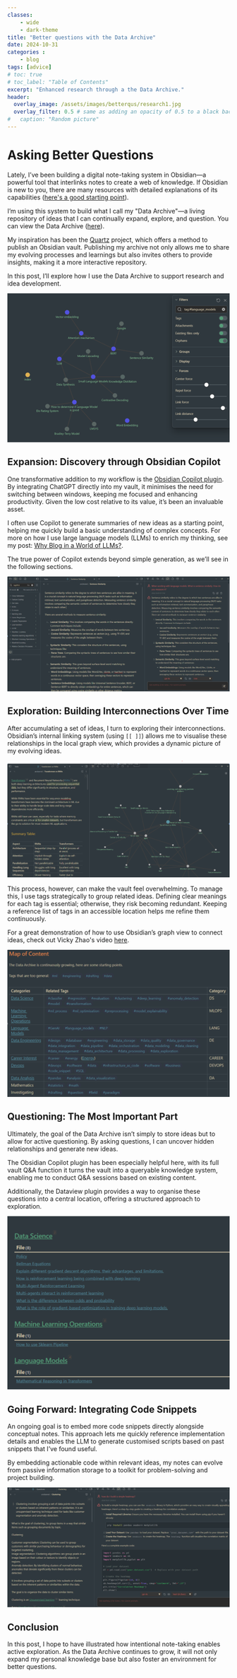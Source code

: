 ```yaml
---
classes: 
    - wide
    - dark-theme
title: "Better questions with the Data Archive"
date: 2024-10-31
categories :
    - blog
tags: [advice]
# toc: true
# toc_label: "Table of Contents"
excerpt: "Enhanced research through a the Data Archive."
header:
  overlay_image: /assets/images/betterqus/research1.jpg
  overlay_filter: 0.5 # same as adding an opacity of 0.5 to a black background
#   caption: "Random picture"
---
```


# Asking Better Questions

Lately, I’ve been building a digital note-taking system in Obsidian—a powerful tool that interlinks notes to create a web of knowledge. If Obsidian is new to you, there are many resources with detailed explanations of its capabilities ([here's a good starting point](https://www.youtube.com/watch?v=OUrOfIqvGS4)).

I’m using this system to build what I call my "Data Archive"—a living repository of ideas that I can continually expand, explore, and question. You can view the Data Archive ([here](https://rhyslwells.github.io/Data-Archive/pages/Data_Archive)).

My inspiration has been the [Quartz](https://quartz.jzhao.xyz/) project, which offers a method to publish an Obsidian vault. Publishing my archive not only allows me to share my evolving processes and learnings but also invites others to provide insights, making it a more interactive repository.

In this post, I’ll explore how I use the Data Archive to support research and idea development.

![Image 1](/assets/images/betterqus/image1.png)


## Expansion: Discovery through Obsidian Copilot

One transformative addition to my workflow is the [Obsidian Copilot plugin](https://github.com/logancyang/obsidian-copilot). By integrating ChatGPT directly into my vault, it minimises the need for switching between windows, keeping me focused and enhancing productivity. Given the low cost relative to its value, it’s been an invaluable asset.

I often use Copilot to generate summaries of new ideas as a starting point, helping me quickly build a basic understanding of complex concepts. For more on how I use large language models (LLMs) to enrich my thinking, see my post: [Why Blog in a World of LLMs?](https://rhyslwells.github.io/blog/Why_Blog_in_a_World_of_LLMs/).

The true power of Copilot extends beyond simple generation, as we’ll see in the following sections.

![Image 2](/assets/images/betterqus/image2.png)

## Exploration: Building Interconnections Over Time

After accumulating a set of ideas, I turn to exploring their interconnections. Obsidian’s internal linking system (using `[[ ]]`) allows me to visualise these relationships in the local graph view, which provides a dynamic picture of my evolving ideas.

![Image 3](/assets/images/betterqus/image3.png)


This process, however, can make the vault feel overwhelming. To manage this, I use tags strategically to group related ideas. Defining clear meanings for each tag is essential; otherwise, they risk becoming redundant. Keeping a reference list of tags in an accessible location helps me refine them continuously.

For a great demonstration of how to use Obsidian’s graph view to connect ideas, check out Vicky Zhao's video [here](https://www.youtube.com/watch?app=desktop&v=5x5ua7LecOI).

![Image 4](/assets/images/betterqus/image4.png)

## Questioning: The Most Important Part

Ultimately, the goal of the Data Archive isn’t simply to store ideas but to allow for active questioning. By asking questions, I can uncover hidden relationships and generate new ideas.

The Obsidian Copilot plugin has been especially helpful here, with its full vault Q\&A function it turns the vault into a queryable knowledge system, enabling me to conduct Q\&A sessions based on existing content.

Additionally, the Dataview plugin provides a way to organise these questions into a central location, offering a structured approach to exploration.

![Image 5](/assets/images/betterqus/image5.png)

## Going Forward: Integrating Code Snippets

An ongoing goal is to embed more code snippets directly alongside conceptual notes. This approach lets me quickly reference implementation details and enables the LLM to generate customised scripts based on past snippets that I’ve found useful.

By embedding actionable code within relevant ideas, my notes can evolve from passive information storage to a toolkit for problem-solving and project building.

![Image 6](/assets/images/betterqus/image6.png)

## Conclusion

In this post, I hope to have illustrated how intentional note-taking enables active exploration. As the Data Archive continues to grow, it will not only expand my personal knowledge base but also foster an environment for better questions.